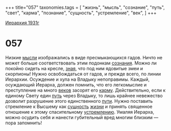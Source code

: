 +++
title="057"
taxonomies.tags = [
"жизнь",
"мысль",
"сознание",
"путь",
"свет",
"карма",
"познание",
"сущность",
"устремление",
"век",
]
+++

[Иерархия 1931г](/agni/19312)

# 057
Низкие [мысли](/tags/мысль) изображались в виде пресмыкающихся гадов. Ничто не может больше соответствовать этим подонкам [сознания](/tags/сознание). Можно ли покойно сидеть на кресле, [зная](/tags/познание), что под ним ядовитые змеи и скорпионы! Нужно освобождаться от гадов, и прежде всего, по линии Иерархии. Осуждение и хула на Владыку непоправимы. Каждый, осуждающий Иерарха, должен помнить, что его легкомыслие и преступление на много [веков](/tags/век) засорят его [карму](/tags/карма). Действительно, если к единому Свету един [путь](/tags/путь) через Владыку, то лишь крайнее невежество дозволит разрушение этого единственного [пути](/tags/путь). Нужно поставить стремление к Высшему как [сущность](/tags/сущность) [жизни](/tags/жизнь) и принять священное отношение к этому спасительному [устремлению](/tags/устремление). Умаляя Иерарха, можно осудить себя и нанести губительный вред многим близким — пора запомнить!   

